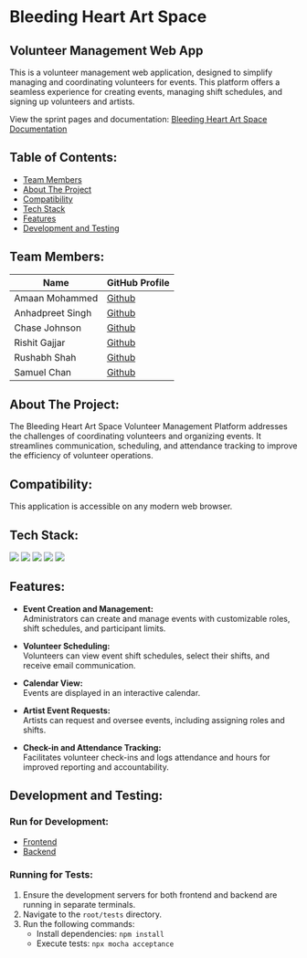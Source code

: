 # Bleeding Heart Art Space  
## Volunteer Management Web App  

This is a volunteer management web application, designed to simplify managing and coordinating volunteers for events. This platform offers a seamless experience for creating events, managing shift schedules, and signing up volunteers and artists.

View the sprint pages and documentation: [Bleeding Heart Art Space Documentation](https://ualberta-cmput401.github.io/f24project-Bleeding-Heart-Art-Space/)

## Table of Contents:  
- [Team Members](#team-members)  
- [About The Project](#about-the-project)  
- [Compatibility](#compatibility)  
- [Tech Stack](#tech-stack)  
- [Features](#features)  
- [Development and Testing](#development-and-testing)  

## Team Members:  

| Name | GitHub Profile |
| ------------- | ------------- |
| Amaan Mohammed | [Github](https://github.com/amn-xyz) |
| Anhadpreet Singh | [Github](https://github.com/Anhad928) |
| Chase Johnson | [Github](https://github.com/chasejohnson626) |
| Rishit Gajjar | [Github](https://github.com/RJ-Gajjar) |
| Rushabh Shah | [Github](https://github.com/rushabhshah02) |
| Samuel Chan | [Github](https://github.com/monkey567567) |

## About The Project:  
The Bleeding Heart Art Space Volunteer Management Platform addresses the challenges of coordinating volunteers and organizing events. It streamlines communication, scheduling, and attendance tracking to improve the efficiency of volunteer operations.  

## Compatibility:  
This application is accessible on any modern web browser.  

## Tech Stack:  

<img src="https://img.shields.io/badge/React-%2320232a.svg?style=for-the-badge&logo=react&logoColor=%2361DAFB"/> <img src="https://img.shields.io/badge/Node.js-339933?style=for-the-badge&logo=nodedotjs&logoColor=white"/>
<img src="https://img.shields.io/badge/TypeScript-3178C6?style=for-the-badge&logo=typescript&logoColor=white"/> <img src="https://img.shields.io/badge/PostgreSQL-4169E1?style=for-the-badge&logo=postgresql&logoColor=white"/>
<img src="https://img.shields.io/badge/Firebase-FFCA28?style=for-the-badge&logo=firebase&logoColor=black"/>  

## Features:  
- **Event Creation and Management:**  
  Administrators can create and manage events with customizable roles, shift schedules, and participant limits.  

- **Volunteer Scheduling:**  
  Volunteers can view event shift schedules, select their shifts, and receive email communication.  

- **Calendar View:**  
  Events are displayed in an interactive calendar.  

- **Artist Event Requests:**  
  Artists can request and oversee events, including assigning roles and shifts.  

- **Check-in and Attendance Tracking:**  
  Facilitates volunteer check-ins and logs attendance and hours for improved reporting and accountability.  

## Development and Testing:  

### Run for Development:  
- [Frontend](frontend/README.md)
- [Backend](backend/README.md)  

### Running for Tests:  
1. Ensure the development servers for both frontend and backend are running in separate terminals.  
2. Navigate to the `root/tests` directory.  
3. Run the following commands:  
   - Install dependencies: `npm install`  
   - Execute tests: `npx mocha acceptance`